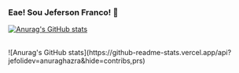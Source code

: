 ### Eae! Sou Jeferson Franco! 👋

[![Anurag's GitHub stats](https://github-readme-stats.vercel.app/api?username=jefolidev)](https://github.com/jefolidev/github-readme-stats)

<div style="display: inline_block"><br>
 ![Anurag's GitHub stats](https://github-readme-stats.vercel.app/api?jefolidev=anuraghazra&hide=contribs,prs)
</div>


